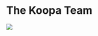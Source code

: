 <!-- Brandon Hdz -->
<!-- Ivan -->
# The Koopa Team
<a href="https://github.com/Axel3246/WiKoopa/graphs/contributors">
  <img src="https://stg.contrib.rocks/image?repo=Axel3246/WiKoopa" />
</a>


